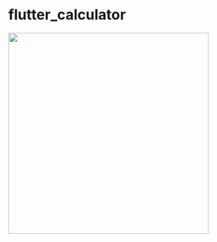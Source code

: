 # flutter_calculator



<img  src="https://user-images.githubusercontent.com/40245628/67147626-0301de80-f2b4-11e9-846e-9f89badae22d.png" width="400" >
